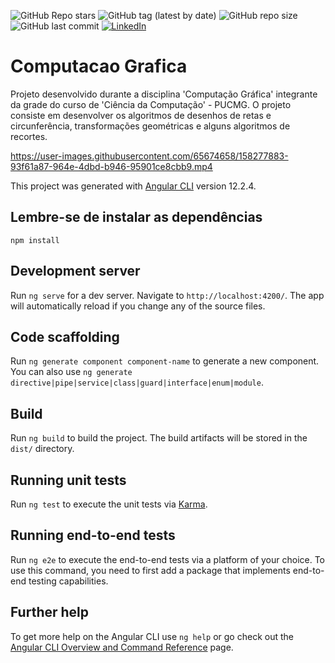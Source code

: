 ![GitHub Repo stars](https://img.shields.io/github/stars/lucasbottrel/ComputacaoGrafica?color=yellow&style=for-the-badge) ![GitHub tag (latest by date)](https://img.shields.io/github/v/tag/lucasbottrel/ComputacaoGrafica?color=%230058e6&label=version&style=for-the-badge) ![GitHub repo size](https://img.shields.io/github/repo-size/lucasbottrel/ComputacaoGrafica?style=for-the-badge) ![GitHub last commit](https://img.shields.io/github/last-commit/lucasbottrel/ComputacaoGrafica?style=for-the-badge) [![LinkedIn][linkedin-shield]][linkedin-url]
 
# Computacao Grafica

Projeto desenvolvido durante a disciplina 'Computação Gráfica' integrante da grade do curso de 'Ciência da Computação' - PUCMG. O projeto consiste em desenvolver os algoritmos de desenhos de retas e circunferência, transformações geométricas e alguns algoritmos de recortes.

https://user-images.githubusercontent.com/65674658/158277883-93f61a87-964e-4dbd-b946-95901ce8cbb9.mp4

This project was generated with [Angular CLI](https://github.com/angular/angular-cli) version 12.2.4.

## Lembre-se de instalar as dependências

` npm install `

## Development server

Run `ng serve` for a dev server. Navigate to `http://localhost:4200/`. The app will automatically reload if you change any of the source files.

## Code scaffolding

Run `ng generate component component-name` to generate a new component. You can also use `ng generate directive|pipe|service|class|guard|interface|enum|module`.

## Build

Run `ng build` to build the project. The build artifacts will be stored in the `dist/` directory.

## Running unit tests

Run `ng test` to execute the unit tests via [Karma](https://karma-runner.github.io).

## Running end-to-end tests

Run `ng e2e` to execute the end-to-end tests via a platform of your choice. To use this command, you need to first add a package that implements end-to-end testing capabilities.

## Further help

To get more help on the Angular CLI use `ng help` or go check out the [Angular CLI Overview and Command Reference](https://angular.io/cli) page.


[linkedin-shield]: https://img.shields.io/badge/-LinkedIn-black.svg?style=for-the-badge&logo=linkedin&colorB=555
[linkedin-url]: https://www.linkedin.com/in/lucas-bottrel/
